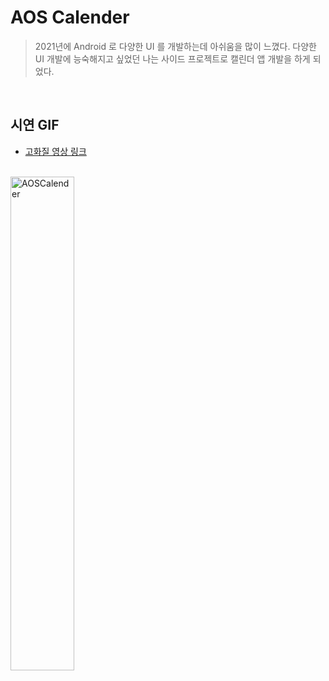 # AOS Calender
> 2021년에 Android 로 다양한 UI 를 개발하는데 아쉬움을 많이 느꼈다. 다양한 UI 개발에 능숙해지고 싶었던 나는 사이드 프로젝트로 캘린더 앱 개발을 하게 되었다.
<br>

## 시연 GIF
- [고화질 영상 링크](https://www.notion.so/AOS-596d2e446fd6454fa610cb19f3702532?pvs=4)
<br>
<img width="45%" alt="AOSCalender" src="https://github.com/hgkim2024/AOSCalender/assets/163487894/eefd3ab8-d717-4bc3-9aca-0341f7ca410d">
<br>
